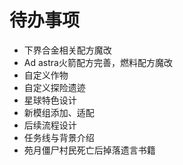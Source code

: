 # 待办事项 

- 下界合金相关配方魔改
- Ad astra火箭配方完善，燃料配方魔改
- 自定义作物
- 自定义探险遗迹
- 星球特色设计
- 新模组添加、适配
- 后续流程设计
- 任务线与背景介绍
- 苑月僵尸村民死亡后掉落遗言书籍
